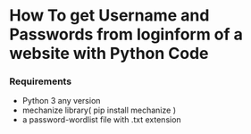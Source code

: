 # How To get Username and Passwords from loginform of a website with Python Code

### Requirements
- Python 3 any version
- mechanize library( pip install mechanize )
- a password-wordlist file with .txt extension

